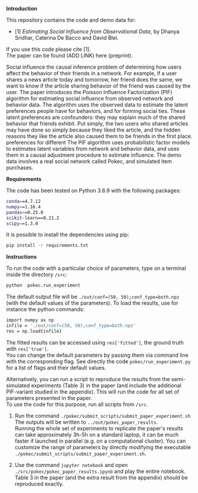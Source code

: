 **Introduction**

This repository contains the code and demo data for: 
- [1] _Estimating Social Influence from Observational Data_, by Dhanya Sridhar, Caterina De Bacco and David Blei.

If you use this code please cite [1].   
The paper can be found (ADD LINK) here (preprint).  
 
Social influence the causal inference problem of determining how users affect the behavior of their friends in a network.
For example, if a user shares a news article today and tomorrow, her friend does the same, we want to know if the 
article sharing behavior of the friend was caused by the user.
The paper introduces the Poisson Influence Factorization (PIF) algorithm for estimating social influence from observed network and behavior data.
The algorithm uses the observed data to estimate the latent preferences people have for behaviors, and for forming social ties. These latent preferences
are confounders: they may explain much of the shared behavior that friends exhibit. Put simply, the two users who shared articles may have done so
simply because they liked the article, and the hidden reasons they like the article also caused them to be friends in the first place.
preferences for different 
The PIF algorithm uses probabilistic factor models to estimates latent variables from network and behavior data, and uses them in a causal adjustment procedure
to estimate influence.
The demo data involves a real social network called Pokec, and simulated item purchases.

**Requirements** 

The code has been tested on Python 3.6.9 with the following packages:
```bash
conda==4.7.12
numpy==1.16.4
pandas==0.25.0
scikit-learn==0.21.2
scipy==1.3.0
```

It is possible to install the dependencies using pip:
```bash
pip install -r requirements.txt
```

**Instructions**

To run the code with a particular choice of parameters, type on a terminal inside the directory ```/src```:
```bash
python  pokec.run_experiment
``` 
The default output file will be ```./out/conf=(50, 50);conf_type=both.npz``` (with the default values of the parameters).  To load the results, use for instance the python commands:
```bash
import numpy as np 
infile = './out/conf=(50, 50);conf_type=both.npz'
res = np.load(infile)
```
The fitted results can be accessed using  ```res['fitted']```, the ground truth with  ```res['true']```.  
You can change the default parameters by passing them via command line with the corresponding flag. See directly the code ```pokec/run_experiment.py``` for a list of flags and their default values.  	

Alternatively, you can run a script to reproduce the results from the semi-simulated experiments (Table 3) in the paper (and include the additional PIF-variant studied in the appendix). This will run the code for all set of parameters presented in the paper.  
To use the code for this purpose, run all scripts from ```/src```.

1. Run the command
```./pokec/submit_scripts/submit_paper_experiment.sh```
The outputs will be written to ```../out/pokec_paper_results```.  
Running the whole set of experiments to replicate the paper's results can take approximately 3h-5h on a standard laptop, it can be much faster if launched in parallel (e.g. on a computational cluster). You can customize the range of parameters by directly modifying the executable ```./pokec/submit_scripts/submit_paper_experiment.sh```.

2. Use the command ```jupyter notebook``` and open ```./src/pokec/pokec_paper_results.ipynb``` and play the entire notebook. Table 3 in the paper (and the extra result from the appendix) should be reproduced exactly.
	
